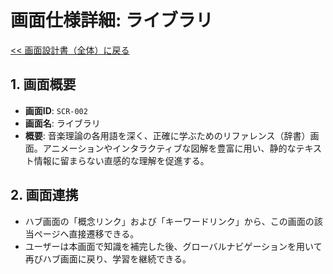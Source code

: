 # 画面仕様詳細: ライブラリ

[<< 画面設計書（全体）に戻る](../02.screenDesign.md)

## 1. 画面概要

- **画面ID**: `SCR-002`
- **画面名**: ライブラリ
- **概要**: 音楽理論の各用語を深く、正確に学ぶためのリファレンス（辞書）画面。アニメーションやインタラクティブな図解を豊富に用い、静的なテキスト情報に留まらない直感的な理解を促進する。

## 2. 画面連携

- ハブ画面の「概念リンク」および「キーワードリンク」から、この画面の該当ページへ直接遷移できる。
- ユーザーは本画面で知識を補完した後、グローバルナビゲーションを用いて再びハブ画面に戻り、学習を継続できる。
